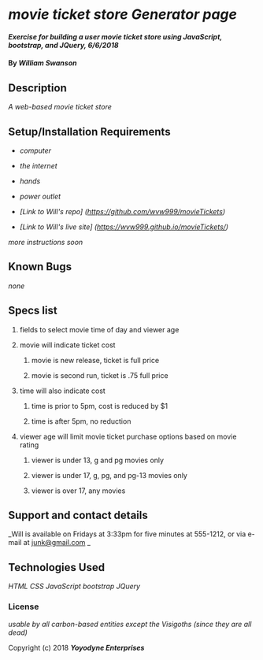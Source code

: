 # _movie ticket store Generator page_

#### _Exercise for building a user movie ticket store using JavaScript, bootstrap, and JQuery, 6/6/2018_

#### By _**William Swanson**_

## Description

_A web-based movie ticket store_

## Setup/Installation Requirements

* _computer_
* _the internet_
* _hands_
* _power outlet_
* _[Link to Will's repo] (https://github.com/wvw999/movieTickets)_

* _[Link to Will's live site] (https://wvw999.github.io/movieTickets/)_

_more instructions soon_

## Known Bugs

_none_

## Specs list

1. fields to select movie time of day and viewer age

1. movie will indicate ticket cost

      1. movie is new release, ticket is full price
			
      1. movie is second run, ticket is .75 full price

1. time will also indicate cost

      1. time is prior to 5pm, cost is reduced by $1

      1. time is after 5pm, no reduction

1. viewer age will limit movie ticket purchase options based on movie rating

      1. viewer is under 13, g and pg movies only
			
      1. viewer is under 17, g, pg, and pg-13 movies only
			
      1. viewer is over 17, any movies


## Support and contact details

_Will is available on Fridays at 3:33pm for five minutes at 555-1212, or via e-mail at junk@gmail.com _

## Technologies Used

_HTML CSS JavaScript bootstrap JQuery_

### License

*usable by all carbon-based entities except the Visigoths (since they are all dead)*

Copyright (c) 2018 **_Yoyodyne Enterprises_**
